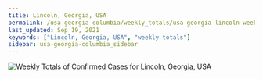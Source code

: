 ```yaml
---
title: Lincoln, Georgia, USA
permalink: /usa-georgia-columbia/weekly_totals/usa-georgia-lincoln-weekly_totals.html
last_updated: Sep 19, 2021
keywords: ["Lincoln, Georgia, USA", "weekly totals"]
sidebar: usa-georgia-columbia_sidebar
---
```


![Weekly Totals of Confirmed Cases for Lincoln, Georgia, USA](/covid_tracker/images/graphs/usa-georgia-lincoln-weekly_totals_graph.png)
